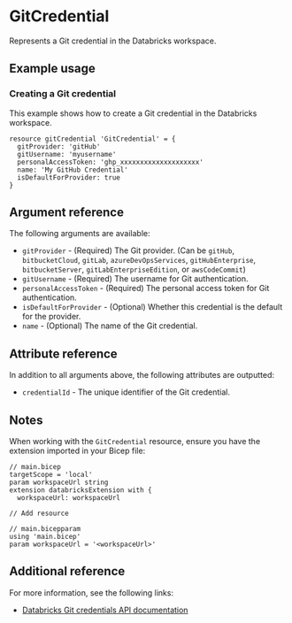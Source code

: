 ﻿---
category: "Workspace"
---

# GitCredential

Represents a Git credential in the Databricks workspace.

## Example usage

### Creating a Git credential

This example shows how to create a Git credential in the Databricks workspace.

```bicep
resource gitCredential 'GitCredential' = {
  gitProvider: 'gitHub'
  gitUsername: 'myusername'
  personalAccessToken: 'ghp_xxxxxxxxxxxxxxxxxxxx'
  name: 'My GitHub Credential'
  isDefaultForProvider: true
}
```

## Argument reference

The following arguments are available:
<!-- markdownlint-disable MD013 -->
- `gitProvider` - (Required) The Git provider. (Can be `gitHub`, `bitbucketCloud`, `gitLab`, `azureDevOpsServices`, `gitHubEnterprise`, `bitbucketServer`, `gitLabEnterpriseEdition`, or `awsCodeCommit`)
- `gitUsername` - (Required) The username for Git authentication.
- `personalAccessToken` - (Required) The personal access token for Git authentication.
- `isDefaultForProvider` - (Optional) Whether this credential is the default for the provider.
- `name` - (Optional) The name of the Git credential.

## Attribute reference

In addition to all arguments above, the following attributes are outputted:

- `credentialId` - The unique identifier of the Git credential.

## Notes

When working with the `GitCredential` resource, ensure you have the extension imported in your Bicep file:

```bicep
// main.bicep
targetScope = 'local'
param workspaceUrl string
extension databricksExtension with {
  workspaceUrl: workspaceUrl

// Add resource 

// main.bicepparam
using 'main.bicep'
param workspaceUrl = '<workspaceUrl>'
```

## Additional reference

For more information, see the following links:

- [Databricks Git credentials API documentation][00]

<!-- Link reference definitions -->
[00]: https://docs.databricks.com/api/azure/workspace/gitcredentials/create
